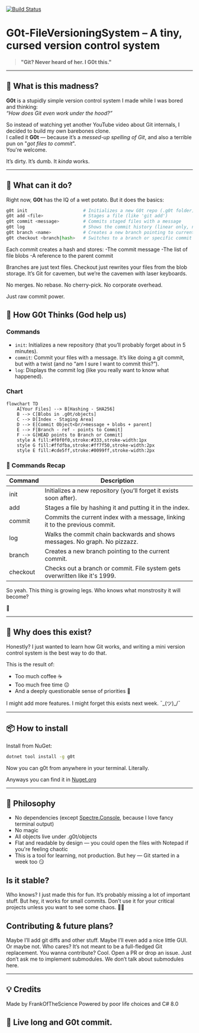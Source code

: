 [![Build Status](https://github.com/FrankOfTheScience/G0t-FileVersioningSystem/actions/workflows/release.yml/badge.svg)](https://github.com/FrankOfTheScience/G0t-FileVersioningSystem/actions)

# G0t-FileVersioningSystem – A tiny, cursed version control system

> **"Git? Never heard of her. I G0t this."**

---

## 🧬 What is this madness?

**G0t** is a stupidly simple version control system I made while I was bored and thinking:  
*“How does Git even work under the hood?”*

So instead of watching yet another YouTube video about Git internals, I decided to build my own barebones clone.  
I called it **G0t** — because it’s a *messed-up spelling of Git*, and also a terrible pun on "*got files to commit*".  
You're welcome.

It’s dirty. It’s dumb. It *kinda* works.

---

## 🚀 What can it do?

Right now, **G0t** has the IQ of a wet potato. But it does the basics:

```bash
g0t init                     # Initializes a new G0t repo (.g0t folder)
g0t add <file>               # Stages a file (like 'git add')
g0t commit <message>         # Commits staged files with a message
g0t log                      # Shows the commit history (linear only, no DAG magic)
g0t branch <name>            # Creates a new branch pointing to current commit
g0t checkout <branch|hash>   # Switches to a branch or specific commit (detached HEAD moment)
```
Each commit creates a hash and stores:
-The commit message
-The list of file blobs
-A reference to the parent commit

Branches are just text files. Checkout just rewrites your files from the blob storage. It’s Git for cavemen, but we’re the cavemen with laser keyboards.

No merges. No rebase. No cherry-pick. No corporate overhead.

Just raw commit power.

## 🧠 How G0t Thinks (God help us)

### Commands

- `init`: Initializes a new repository (that you’ll probably forget about in 5 minutes).
- `commit`: Commit your files with a message. It’s like doing a git commit, but with a twist (and no “am I sure I want to commit this?”).
- `log`: Displays the commit log (like you really want to know what happened).

### Chart
```mermaid
flowchart TD
    A[Your Files] --> B[Hashing - SHA256]
    B --> C[Blobs in .g0t/objects]
    C --> D[Index - Staging Area]
    D --> E[Commit Object<br/>message + blobs + parent]
    E --> F[Branch - ref - points to Commit]
    F --> G[HEAD points to Branch or Commit]
    style A fill:#f0f0f0,stroke:#333,stroke-width:1px
    style G fill:#ffdfba,stroke:#ff7f50,stroke-width:2px
    style E fill:#cde5ff,stroke:#0099ff,stroke-width:2px
```

### 📜 Commands Recap

|Command	|Description|
|--|--|
|init |	Initializes a new repository (you’ll forget it exists soon after).|
|add <file>|	Stages a file by hashing it and putting it in the index.|
|commit <msg>	|Commits the current index with a message, linking it to the previous commit.|
|log	|Walks the commit chain backwards and shows messages. No graph. No pizzazz.|
|branch <name>|	Creates a new branch pointing to the current commit.|
|checkout <target>|	Checks out a branch or commit. File system gets overwritten like it's 1999.|

So yeah. This thing is growing legs. Who knows what monstrosity it will become?

🦑

---

## 🧪 Why does this exist?
Honestly? I just wanted to learn how Git works, and writing a mini version control system is the best way to do that.

This is the result of:
- Too much coffee ☕
- Too much free time 😐
- And a deeply questionable sense of priorities 🧠

I might add more features. I might forget this exists next week.
¯\_(ツ)_/¯

---

## 📦 How to install
Install from NuGet:

```bash
dotnet tool install -g g0t
```
Now you can g0t from anywhere in your terminal. Literally.

Anyways you can find it in [Nuget.org](https://www.nuget.org/packages/g0t)

--- 

## 🧠 Philosophy
- No dependencies (except [Spectre.Console](https://spectreconsole.net/), because I love fancy terminal output)
- No magic
- All objects live under .g0t/objects
- Flat and readable by design — you could open the files with Notepad if you're feeling chaotic
- This is a tool for learning, not production. But hey — Git started in a week too 😏

## Is it stable?

Who knows? I just made this for fun. It’s probably missing a lot of important stuff. But hey, it works for small commits. Don’t use it for your critical projects unless you want to see some chaos. 🦸‍♂️

## Contributing & future plans?

Maybe I’ll add git diffs and other stuff. Maybe I’ll even add a nice little GUI. Or maybe not. Who cares? It’s not meant to be a full-fledged Git replacement.
You wanna contribute? Cool. Open a PR or drop an issue. Just don’t ask me to implement submodules. We don’t talk about submodules here.

--- 

## 💡 Credits
Made by FrankOfTheScience
Powered by poor life choices and C# 8.0

## 🖖 Live long and G0t commit.

